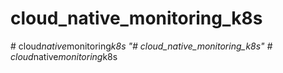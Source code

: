 # cloud_native_monitoring_k8s
#   c l o u d _ n a t i v e _ m o n i t o r i n g _ k 8 s  
 "# cloud_native_monitoring_k8s" 
#   c l o u d _ n a t i v e _ m o n i t o r i n g _ k 8 s  
 